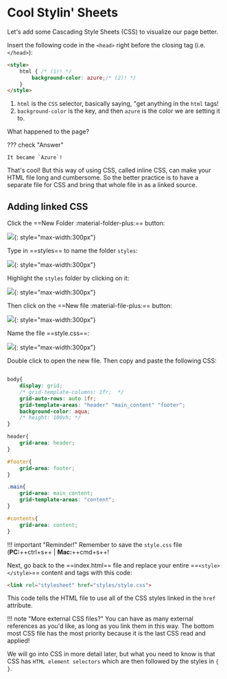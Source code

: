 # Cool Stylin' Sheets

Let's add some Cascading Style Sheets (CSS) to visualize our page better.

Insert the following code in the `<head>` right before the closing tag (i.e. `</head>`):

``` html title="index.html"
<style>
    html { /* (1)! */
        background-color: azure;/* (2)! */
    }
</style>
```

1.  `html` is the `CSS` selector, basically saying, "get anything in the `html` tags!
2.  `background-color` is the key, and then `azure` is the color we are setting it to.

What happened to the page?

??? check "Answer"

    It became `Azure`!

That's cool! But this way of using CSS, called inline CSS, can make your HTML file long and cumbersome. So the better practice is to have a separate file for CSS and bring that whole file in as a linked source.

## Adding linked CSS
Click the ==New Folder :material-folder-plus:== button:

![](./media/newFolderCss.png){: style="max-width:300px"}

Type in ==styles== to name the folder `styles`:

![](./media/newFolderCss2.png){: style="max-width:300px"}

Highlight the `styles` folder by clicking on it:

![](./media/newFolderCss3.png){: style="max-width:300px"}

Then click on the ==New file :material-file-plus:== button:

![](./media/newFolderCss4.png){: style="max-width:300px"}

Name the file ==style.css==:

![](./media/newFolderCss5.png){: style="max-width:300px"}

Double click to open the new file. Then copy and paste the following CSS:

``` css title="styles/style.css"

body{
    display: grid;
    /* grid-template-columns: 1fr;  */
    grid-auto-rows: auto 1fr;
    grid-template-areas: "header" "main_content" "footer";
    background-color: aqua;
    /* height: 100vh; */
}

header{
    grid-area: header;
}

#footer{
    grid-area: footer;
}

.main{
    grid-area: main_content;
    grid-template-areas: "content";
}

#contents{
    grid-area: content;
}

```

!!! important "Reminder!"
    Remember to save the `style.css` file (**PC:**++ctrl+s++ | **Mac:**++cmd+s++!

Next, go back to the ==index.html== file and replace your entire ==`<style> </style>`== content and tags with this code:

``` html title="index.html"
<link rel="stylesheet" href="styles/style.css">
```

This code tells the HTML file to use all of the CSS styles linked in the `href` attribute.

!!! note "More external CSS files?"
    You can have as many external references as you'd like, as long as you link them in this way. The bottom most CSS file has the most priority because it is the last CSS read and applied!

We will go into CSS in more detail later, but what you need to know is that CSS has `HTML element selectors` which are then followed by the styles in `{ }`.
